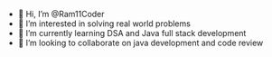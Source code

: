 - 👋 Hi, I’m @Ram11Coder
- 👀 I’m interested in solving real world problems
- 🌱 I’m currently learning DSA and Java full stack development
- 💞️ I’m looking to collaborate on java development and code review


<!---
Ram11Coder/Ram11Coder is a ✨ special ✨ repository because its `README.md` (this file) appears on your GitHub profile.
You can click the Preview link to take a look at your changes.
--->
